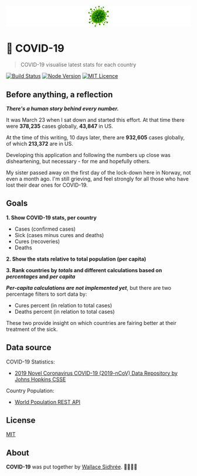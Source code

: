 ![COVID-19](https://raw.githubusercontent.com/dreamyguy/covid-19/master/docs/covid-19-logo-github-full-width.png "COVID-19 visualise latest stats for each country")

# 🦠 COVID-19

> COVID-19 visualise latest stats for each country

[![Build Status](https://travis-ci.com/dreamyguy/covid-19.svg?branch=master)](https://travis-ci.com/dreamyguy/covid-19) [![Node Version](https://img.shields.io/badge/node-v12.14.0-brightgreen.svg)](https://github.com/nodejs/node/releases/tag/v12.14.0) [![MIT Licence](https://img.shields.io/badge/license-MIT-blue.svg)](https://github.com/dreamyguy/covid-19/blob/master/LICENSE)

## Before anything, a reflection

**_There's a human story behind every number._**

It was March 23 when I sat down and started this effort. At that time there were **378,235** cases globally, **43,847** in US.

At the time of this writing, 10 days later, there are **932,605** cases globally, of which **213,372** are in US.

Developing this application and following the numbers up close was disheartening, but necessary - for me and hopefully others.

My sister passed away on the first day of the lock-down here in Norway, not even a month ago. I'm still grieving, and feel strongly for all those who have lost their dear ones for COVID-19.

## Goals

**1. Show COVID-19 stats, per country**

  - Cases (confirmed cases)
  - Sick (cases minus cures and deaths)
  - Cures (recoveries)
  - Deaths

**2. Show the stats relative to total population (per capita)**

**3. Rank countries by _totals_ and different calculations based on _percentages_ and _per capita_**

**_Per-capita calculations are not implemented yet_**, but there are two percentage filters to sort data by:

- Cures percent (in relation to total cases)
- Deaths percent (in relation to total cases)

These two provide insight on which countries are fairing better at their treatment of the sick.

## Data source

COVID-19 Statistics:
- [2019 Novel Coronavirus COVID-19 (2019-nCoV) Data Repository by Johns Hopkins CSSE][2]

Country Population:
- [World Population REST API][3]

## License

[MIT](LICENSE)

## About

**COVID-19** was put together by [Wallace Sidhrée][1]. 👨‍💻🇳🇴

  [1]: https://github.com/dreamyguy/
  [2]: https://github.com/CSSEGISandData/COVID-19
  [3]: https://www.programmableweb.com/api/world-population-rest-api

